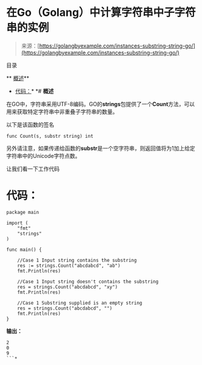 <!--yml

分类：未分类

日期：2024-10-13 06:12:48

-->

# 在Go（Golang）中计算字符串中子字符串的实例

> 来源：[https://golangbyexample.com/instances-substring-string-go/](https://golangbyexample.com/instances-substring-string-go/)

目录

**   [概述](#Overview "概述")**

+   [代码：](#Code "Code:")*  *# **概述**

在GO中，字符串采用UTF-8编码。GO的**strings**包提供了一个**Count**方法，可以用来获取特定字符串中非重叠子字符串的数量。

以下是该函数的签名

```
func Count(s, substr string) int
```

另外请注意，如果传递给函数的**substr**是一个空字符串，则返回值将为1加上给定字符串中的Unicode字符点数。

让我们看一下工作代码

# **代码：**

```
package main

import (
    "fmt"
    "strings"
)

func main() {

    //Case 1 Input string contains the substring
    res := strings.Count("abcdabcd", "ab")
    fmt.Println(res)

    //Case 1 Input string doesn't contains the substring
    res = strings.Count("abcdabcd", "xy")
    fmt.Println(res)

    //Case 1 Substring supplied is an empty string
    res = strings.Count("abcdabcd", "")
    fmt.Println(res)
}
```

**输出：**

```
2
0
9
```*
